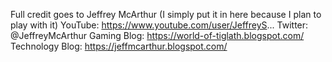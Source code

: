 Full credit goes to Jeffrey McArthur (I simply put it in here because I plan to play with it)
YouTube: https://www.youtube.com/user/JeffreyS...
Twitter: @JeffreyMcArthur
Gaming Blog: https://world-of-tiglath.blogspot.com/
Technology Blog: https://jeffmcarthur.blogspot.com/